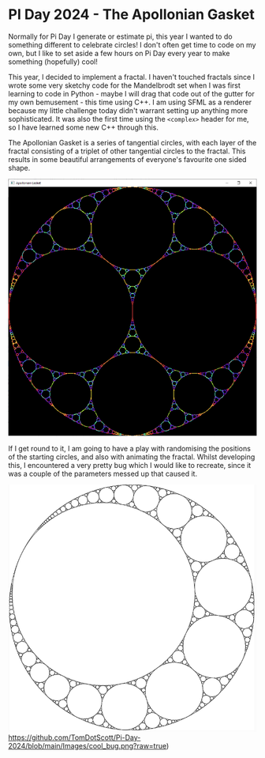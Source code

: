 # PI Day 2024 - The Apollonian Gasket

Normally for Pi Day I generate or estimate pi, this year I wanted to do something different to celebrate circles! I don't often get time to code on my own, but I like to set aside a few hours on Pi Day every year to make something (hopefully) cool!

This year, I decided to implement a fractal. I haven't touched fractals since I wrote some very sketchy code for the Mandelbrodt set when I was first learning to code in Python - maybe I will drag that code out of the gutter for my own bemusement - this time using C++. I am using SFML as a renderer because my little challenge today didn't warrant setting up anything more sophisticated. It was also the first time using the `<complex>` header for me, so I have learned some new C++ through this.  

The Apollonian Gasket is a series of tangential circles, with each layer of the fractal consisting of a triplet of other tangential circles to the fractal. This results in some beautiful arrangements of everyone's favourite one sided shape. 

![The final product](https://github.com/TomDotScott/Pi-Day-2024/blob/main/Images/Fractal.png?raw=true)

If I get round to it, I am going to have a play with randomising the positions of the starting circles, and also with animating the fractal. Whilst developing this, I encountered a very pretty bug which I would like to recreate, since it was a couple of the parameters messed up that caused it. 

![A cool bug!](https://github.com/TomDotScott/Pi-Day-2024/blob/main/Images/cool_bug.png?raw=true)https://github.com/TomDotScott/Pi-Day-2024/blob/main/Images/cool_bug.png?raw=true)
